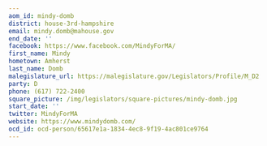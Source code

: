 ```yaml
---
aom_id: mindy-domb
district: house-3rd-hampshire
email: mindy.domb@mahouse.gov
end_date: ''
facebook: https://www.facebook.com/MindyForMA/
first_name: Mindy
hometown: Amherst
last_name: Domb
malegislature_url: https://malegislature.gov/Legislators/Profile/M_D2
party: D
phone: (617) 722-2400
square_picture: /img/legislators/square-pictures/mindy-domb.jpg
start_date: ''
twitter: MindyForMA
website: https://www.mindydomb.com/
ocd_id: ocd-person/65617e1a-1834-4ec8-9f19-4ac801ce9764
---
```

